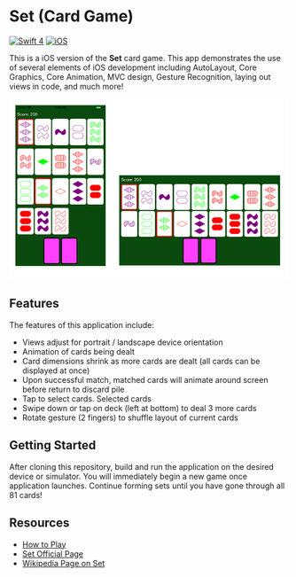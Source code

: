 # Set (Card Game)

[![Swift 4](https://img.shields.io/badge/Swift-4.2-red.svg)](https://swift.org)
[![iOS](https://img.shields.io/badge/iOS-11.2-blue.svg)](https://developer.apple.com/ios/)

This is a iOS version of the __Set__ card game. This app demonstrates the use of several elements of iOS development including AutoLayout, Core Graphics, Core Animation, MVC design, Gesture Recognition, laying out views in code, and much more!

![Screenshot](screenshots/combined.png)

## Features

The features of this application include:

* Views adjust for portrait / landscape device orientation
* Animation of cards being dealt
* Card dimensions shrink as more cards are dealt (all cards can be displayed at once)
* Upon successful match, matched cards will animate around screen before return to discard pile
* Tap to select cards. Selected cards
* Swipe down or tap on deck (left at bottom) to deal 3 more cards
* Rotate gesture (2 fingers) to shuffle layout of current cards

## Getting Started

After cloning this repository, build and run the application on the desired device or simulator. You will immediately begin a new game once application launches. Continue forming sets until you have gone through all 81 cards!

## Resources

* [How to Play](https://www.setgame.com/set/puzzle_rules)
* [Set Official Page](https://www.setgame.com/)
* [Wikipedia Page on Set](https://en.wikipedia.org/wiki/Set_(card_game))
